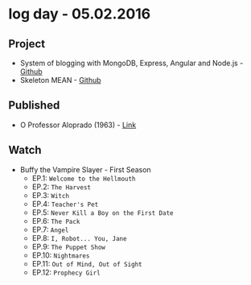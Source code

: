 # log day - 05.02.2016

## Project 

- System of blogging with MongoDB, Express, Angular and Node.js - [Github](https://github.com/system-solutions/system-blogging)
- Skeleton MEAN - [Github](https://github.com/brazilian-dev/skeleton-mean)


## Published 

- O Professor Aloprado (1963) - [Link](http://imhomovies.com.br/opinions/nostalgia/the-nutty-professor-1963/)


## Watch

- Buffy the Vampire Slayer - First Season
  - EP.1: `Welcome to the Hellmouth`
  - EP.2: `The Harvest`
  - EP.3: `Witch`
  - EP.4: `Teacher's Pet`
  - EP.5: `Never Kill a Boy on the First Date`
  - EP.6: `The Pack`
  - EP.7: `Angel`
  - EP.8: `I, Robot... You, Jane`
  - EP.9: `The Puppet Show`
  - EP.10: `Nightmares`
  - EP.11: `Out of Mind, Out of Sight`
  - EP.12: `Prophecy Girl`

